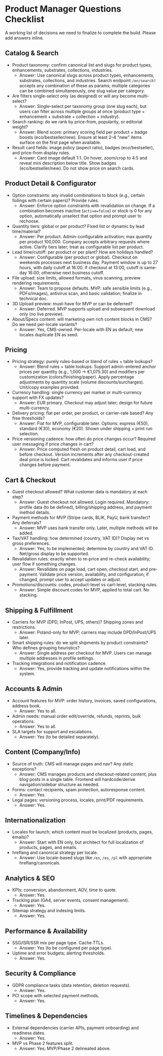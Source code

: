 # Product Manager Questions Checklist

A working list of decisions we need to finalize to complete the build. Please add answers inline.

## Catalog & Search
- Product taxonomy: confirm canonical list and slugs for product types, enhancements, substrates, collections, industries.
  - Answer: Use canonical slugs across product types, enhancements, substrates, collections, and industries. Search endpoint `/en/search?` accepts any combination of these as params; multiple categories can be combined simultaneously, one slug value per category.
- Are filters single-select only (as designed) or will any become multi-select?
  - Answer: Single-select per taxonomy group (one slug each), but users can filter across multiple groups at once (product type + enhancement + substrate + collection + industry).
- Search ranking: do we rank by price-from, popularity, or editorial weight? 
  - Answer: Blend score: primary scoring field per product + badge boosts (eco/bestseller/new). Ensure at least 2–4 "new" items surface on the first page when available.
- Result card fields: image policy (aspect ratio), badges (eco/bestseller), and price-from display rules.
  - Answer: Card image default 1:1. On hover, zoom/crop to 4:5 and reveal mini description below title. Show badges (eco/bestseller/new). Do not show price on search cards.

## Product Detail & Configurator
- Option constraints: any invalid combinations to block (e.g., certain foilings with certain papers)? Provide rules.
  - Answer: Enforce option constraints with revalidation on change. If a combination becomes inactive (`active=false`) or stock is 0 for any option, automatically unselect that option and prompt user to rechoose.
- Quantity tiers: global or per product? Fixed list or dynamic by lead time/material?
  - Answer: Per product. Admin-configurable activation; max quantity per product 100,000. Company accepts arbitrary requests where active. Clarify tiers later; treat as configurable list per product.
- Lead time/cutoff: per product or per plant? How are holidays handled?
  - Answer: Configurable (per product or global). Checkout on weekends processes next business day. Payment window is up to 27 hours, with daily cutoff at 16:00. If checkout at 13:00, cutoff is same-day 16:00; otherwise next business cutoff.
- File upload: size limits, allowed formats, virus scanning, preview rendering requirements.
  - Answer: Team to propose defaults. MVP: safe sensible limits (e.g., PDFs/images), antivirus scan, and basic validation; finalize in technical doc.
- 3D Upload preview: must-have for MVP or can be deferred?
  - Answer: Deferred. MVP supports upload and subsequent download only (no live preview).
- About/Specs content: will marketing own rich content blocks in CMS? Do we need per-locale variants?
  - Answer: Yes, CMS-owned. Per-locale with EN as default; new locales duplicate EN as seed.

## Pricing
- Pricing strategy: purely rules-based or blend of rules + table lookups?
  - Answer: Blend rules + table lookups. Support admin-entered anchor prices per quantity (e.g., 1,000 → €1,075.30) and modifiers per customization (colors/finishing/paper). Apply percentage adjustments by quantity scale (volume discounts/surcharges). Unit/copy examples provided.
- Currency handling: single currency per market or multi-currency support with FX updates?
  - Answer: EUR primary. Checkout may adjust later; design for future multi-currency.
- Delivery pricing: flat per order, per product, or carrier-rate based? Any free thresholds?
  - Answer: Flat for MVP, configurable later. Options: express (€50), standard (€30), economy (€20). Shown under shipping + print run selection.
- Price versioning cadence: how often do price changes occur? Required user messaging if price changes in cart?
  - Answer: Price computed fresh on product detail, cart load, and before checkout. Version increments after any checkout-created deal price is locked. Cart revalidates and informs user if price changes before payment.

## Cart & Checkout
- Guest checkout allowed? What customer data is mandatory at each step?
  - Answer: Guest checkout not allowed. Login required. Mandatory: profile data (to be defined), billing/shipping address, and payment method details.
- Payment methods for MVP (Stripe cards, BLIK, PayU, bank transfer)? Any deferrals?
  - Answer: MVP uses bank transfer only. Later, multiple methods will be added.
- Tax/VAT handling: how determined (country, VAT ID)? Display net vs gross preferences.
  - Answer: Yes, to be implemented; determine by country and VAT ID. Net/gross display to be supported.
- Revalidation rules: exactly when to re-price and re-check availability; user flow if something changes.
  - Answer: Revalidate on page load, cart open, checkout start, and pre-payment. Validate price version, availability, and configuration; if changed, prompt user to accept updates or adjust.
- Promotions/discounts: codes, product-level vs cart-level, stacking rules.
  - Answer: Simple discount codes for MVP, applied to total cart. No stacking.

## Shipping & Fulfillment
- Carriers for MVP (DPD, InPost, UPS, others)? Shipping zones and restrictions.
  - Answer: Poland-only for MVP; carriers may include DPD/InPost/UPS later.
- Smart shipping rules: do we split shipments by product constraints? Who defines grouping heuristics?
  - Answer: Single address per checkout for MVP. Users can manage multiple addresses in profile settings.
- Tracking integrations and notification cadence.
  - Answer: Yes, provide tracking and update notifications within the system.

## Accounts & Admin
- Account features for MVP: order history, invoices, saved configurations, address book.
  - Answer: Yes to all.
- Admin needs: manual order edit/override, refunds, reprints, bulk operations.
  - Answer: Yes to all.
- SLA targets for support and escalations.
  - Answer: Yes (to be detailed separately).

## Content (Company/Info)
- Source of truth: CMS will manage pages and nav? Any static exceptions?
  - Answer: CMS manages products and checkout-related content, plus blog posts in a single table. Frontend will hardcode/derive navigation/sidebar structure as needed.
- Forms: contact recipients, spam protection, autoresponse content.
  - Answer: Yes.
- Legal pages: versioning process, locales, print/PDF requirements.
  - Answer: Yes.

## Internationalization
- Locales for launch; which content must be localized (products, pages, emails)?
  - Answer: Start with EN only, but architect for full localization of products, pages, and emails.
- hreflang and canonical strategy per locale.
  - Answer: Use locale-based slugs like `/en`, `/es`, `/pl` with appropriate hreflang/canonicals.

## Analytics & SEO
- KPIs: conversion, abandonment, AOV, time to quote.
  - Answer: Yes.
- Tracking plan (GA4, server events, consent management).
  - Answer: Yes.
- Sitemap strategy and indexing limits.
  - Answer: Yes.

## Performance & Availability
- SSG/ISR/SSR mix per page type. Cache TTLs.
  - Answer: Yes (to be configured per page type).
- Uptime and error budgets; alerting thresholds.
  - Answer: Yes.

## Security & Compliance
- GDPR compliance tasks (data retention, deletion requests).
  - Answer: Yes.
- PCI scope with selected payment methods.
  - Answer: Yes.

## Timelines & Dependencies
- External dependencies (carrier APIs, payment onboarding) and readiness dates.
  - Answer: Yes.
- MVP vs Phase 2 features split.
  - Answer: Yes; MVP/Phase 2 delineated above.